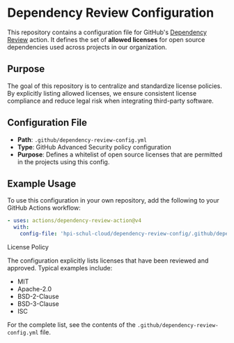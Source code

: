 # Dependency Review Configuration

This repository contains a configuration file for GitHub's [Dependency Review](https://docs.github.com/en/code-security/supply-chain-security/understanding-your-software-supply-chain/about-dependency-review) action. It defines the set of **allowed licenses** for open source dependencies used across projects in our organization.

## Purpose

The goal of this repository is to centralize and standardize license policies. By explicitly listing allowed licenses, we ensure consistent license compliance and reduce legal risk when integrating third-party software.

## Configuration File

- **Path**: `.github/dependency-review-config.yml`
- **Type**: GitHub Advanced Security policy configuration
- **Purpose**: Defines a whitelist of open source licenses that are permitted in the projects using this config.

## Example Usage

To use this configuration in your own repository, add the following to your GitHub Actions workflow:

```yaml
- uses: actions/dependency-review-action@v4
  with:
    config-file: 'hpi-schul-cloud/dependency-review-config/.github/dependency-review-config.yml@main'
```

License Policy

The configuration explicitly lists licenses that have been reviewed and approved. Typical examples include:
- MIT
- Apache-2.0
- BSD-2-Clause
- BSD-3-Clause
- ISC

For the complete list, see the contents of the `.github/dependency-review-config.yml` file.
